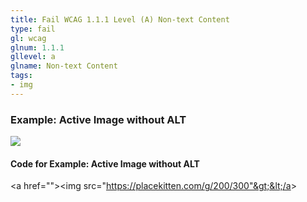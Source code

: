 ```yaml
---
title: Fail WCAG 1.1.1 Level (A) Non-text Content
type: fail
gl: wcag
glnum: 1.1.1
gllevel: a
glname: Non-text Content
tags:
- img
---
```


### Example: Active Image without ALT
<a href=""><img src="https://placekitten.com/g/200/300"></a>

#### Code for Example: Active Image without ALT
&lt;a href=""&gt;&lt;img src="https://placekitten.com/g/200/300"&gt;&lt;/a&gt;
